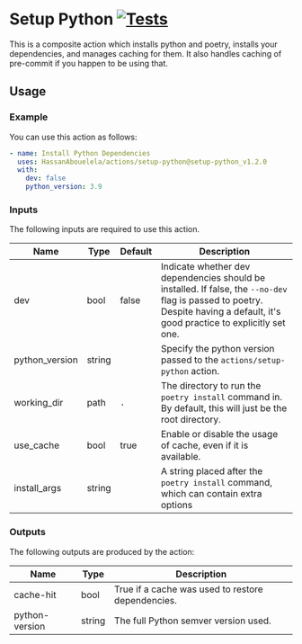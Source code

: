 # Setup Python [![Tests][badge]][link]
This is a composite action which installs python and poetry,
installs your dependencies, and manages caching for them.
It also handles caching of pre-commit if you happen to be using that.

## Usage
### Example
You can use this action as follows:
```yaml
- name: Install Python Dependencies
  uses: HassanAbouelela/actions/setup-python@setup-python_v1.2.0
  with:
    dev: false
    python_version: 3.9
```

### Inputs
The following inputs are required to use this action.

| Name           | Type   | Default | Description                                                                                                                                                                   |
|----------------|--------|---------|-------------------------------------------------------------------------------------------------------------------------------------------------------------------------------|
| dev            | bool   | false   | Indicate whether dev dependencies should be installed. If false, the `--no-dev` flag is passed to poetry. Despite having a default, it's good practice to explicitly set one. |
| python_version | string |         | Specify the python version passed to the `actions/setup-python` action.                                                                                                       |
| working_dir    | path   | `.`     | The directory to run the `poetry install` command in. By default, this will just be the root directory.                                                                       |
| use_cache      | bool   | true    | Enable or disable the usage of cache, even if it is available.                                                                                                                |
| install_args   | string |         | A string placed after the `poetry install` command, which can contain extra options                                                                                           |

### Outputs
The following outputs are produced by the action:

| Name           | Type   | Description                                       |
|----------------|--------|---------------------------------------------------|
| cache-hit      | bool   | True if a cache was used to restore dependencies. |
| python-version | string | The full Python semver version used.              |


[badge]: https://img.shields.io/github/workflow/status/HassanAbouelela/actions/Test%20Setup-Python/main?label=Tests
[link]: https://github.com/HassanAbouelela/actions/actions/workflows/test_setup_python.yaml?query=branch%3Amain
